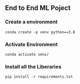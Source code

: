 ## End to End ML Poject

### Create a environment
```
conda create -p venv python==3.8
```

### Activate Environment

```
conda activate venv/
```

### Install all the Liberaries

```
pip install -r requirements.txt
```